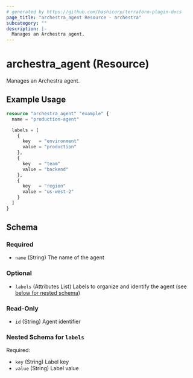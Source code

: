 ```yaml
---
# generated by https://github.com/hashicorp/terraform-plugin-docs
page_title: "archestra_agent Resource - archestra"
subcategory: ""
description: |-
  Manages an Archestra agent.
---
```


# archestra_agent (Resource)

Manages an Archestra agent.

## Example Usage

```terraform
resource "archestra_agent" "example" {
  name = "production-agent"

  labels = [
    {
      key   = "environment"
      value = "production"
    },
    {
      key   = "team"
      value = "backend"
    },
    {
      key   = "region"
      value = "us-west-2"
    }
  ]
}
```

<!-- schema generated by tfplugindocs -->
## Schema

### Required

- `name` (String) The name of the agent

### Optional

- `labels` (Attributes List) Labels to organize and identify the agent (see [below for nested schema](#nestedatt--labels))

### Read-Only

- `id` (String) Agent identifier

<a id="nestedatt--labels"></a>
### Nested Schema for `labels`

Required:

- `key` (String) Label key
- `value` (String) Label value

